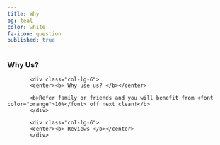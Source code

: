 ```yaml
---
title: Why
bg: teal
color: white
fa-icon: question 
published: true
---
```


### Why Us?

<div class="container">

  <div class="row">
  
           <div class="col-lg-6">
           <center><b> Why use us? </b></center>
           
           <b>Refer family or friends and you will benefit from <font color="orange">10%</font> off next clean!</b>
           </div>
           
           <div class="col-lg-6">
           <center><b> Reviews </b></center>
           </div>
           
  </div>
  
</div>

